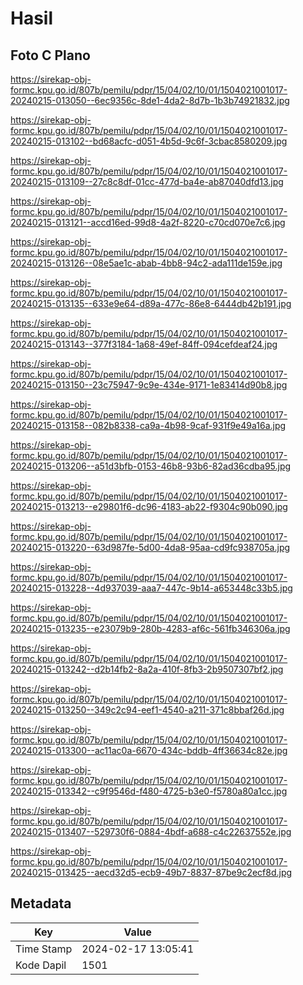 # Hasil

## Foto C Plano

https://sirekap-obj-formc.kpu.go.id/807b/pemilu/pdpr/15/04/02/10/01/1504021001017-20240215-013050--6ec9356c-8de1-4da2-8d7b-1b3b74921832.jpg

https://sirekap-obj-formc.kpu.go.id/807b/pemilu/pdpr/15/04/02/10/01/1504021001017-20240215-013102--bd68acfc-d051-4b5d-9c6f-3cbac8580209.jpg

https://sirekap-obj-formc.kpu.go.id/807b/pemilu/pdpr/15/04/02/10/01/1504021001017-20240215-013109--27c8c8df-01cc-477d-ba4e-ab87040dfd13.jpg

https://sirekap-obj-formc.kpu.go.id/807b/pemilu/pdpr/15/04/02/10/01/1504021001017-20240215-013121--accd16ed-99d8-4a2f-8220-c70cd070e7c6.jpg

https://sirekap-obj-formc.kpu.go.id/807b/pemilu/pdpr/15/04/02/10/01/1504021001017-20240215-013126--08e5ae1c-abab-4bb8-94c2-ada111de159e.jpg

https://sirekap-obj-formc.kpu.go.id/807b/pemilu/pdpr/15/04/02/10/01/1504021001017-20240215-013135--633e9e64-d89a-477c-86e8-6444db42b191.jpg

https://sirekap-obj-formc.kpu.go.id/807b/pemilu/pdpr/15/04/02/10/01/1504021001017-20240215-013143--377f3184-1a68-49ef-84ff-094cefdeaf24.jpg

https://sirekap-obj-formc.kpu.go.id/807b/pemilu/pdpr/15/04/02/10/01/1504021001017-20240215-013150--23c75947-9c9e-434e-9171-1e83414d90b8.jpg

https://sirekap-obj-formc.kpu.go.id/807b/pemilu/pdpr/15/04/02/10/01/1504021001017-20240215-013158--082b8338-ca9a-4b98-9caf-931f9e49a16a.jpg

https://sirekap-obj-formc.kpu.go.id/807b/pemilu/pdpr/15/04/02/10/01/1504021001017-20240215-013206--a51d3bfb-0153-46b8-93b6-82ad36cdba95.jpg

https://sirekap-obj-formc.kpu.go.id/807b/pemilu/pdpr/15/04/02/10/01/1504021001017-20240215-013213--e29801f6-dc96-4183-ab22-f9304c90b090.jpg

https://sirekap-obj-formc.kpu.go.id/807b/pemilu/pdpr/15/04/02/10/01/1504021001017-20240215-013220--63d987fe-5d00-4da8-95aa-cd9fc938705a.jpg

https://sirekap-obj-formc.kpu.go.id/807b/pemilu/pdpr/15/04/02/10/01/1504021001017-20240215-013228--4d937039-aaa7-447c-9b14-a653448c33b5.jpg

https://sirekap-obj-formc.kpu.go.id/807b/pemilu/pdpr/15/04/02/10/01/1504021001017-20240215-013235--e23079b9-280b-4283-af6c-561fb346306a.jpg

https://sirekap-obj-formc.kpu.go.id/807b/pemilu/pdpr/15/04/02/10/01/1504021001017-20240215-013242--d2b14fb2-8a2a-410f-8fb3-2b9507307bf2.jpg

https://sirekap-obj-formc.kpu.go.id/807b/pemilu/pdpr/15/04/02/10/01/1504021001017-20240215-013250--349c2c94-eef1-4540-a211-371c8bbaf26d.jpg

https://sirekap-obj-formc.kpu.go.id/807b/pemilu/pdpr/15/04/02/10/01/1504021001017-20240215-013300--ac11ac0a-6670-434c-bddb-4ff36634c82e.jpg

https://sirekap-obj-formc.kpu.go.id/807b/pemilu/pdpr/15/04/02/10/01/1504021001017-20240215-013342--c9f9546d-f480-4725-b3e0-f5780a80a1cc.jpg

https://sirekap-obj-formc.kpu.go.id/807b/pemilu/pdpr/15/04/02/10/01/1504021001017-20240215-013407--529730f6-0884-4bdf-a688-c4c22637552e.jpg

https://sirekap-obj-formc.kpu.go.id/807b/pemilu/pdpr/15/04/02/10/01/1504021001017-20240215-013425--aecd32d5-ecb9-49b7-8837-87be9c2ecf8d.jpg


## Metadata

| Key        | Value               |
| ---------- | ------------------- |
| Time Stamp | 2024-02-17 13:05:41 |
| Kode Dapil | 1501                |



